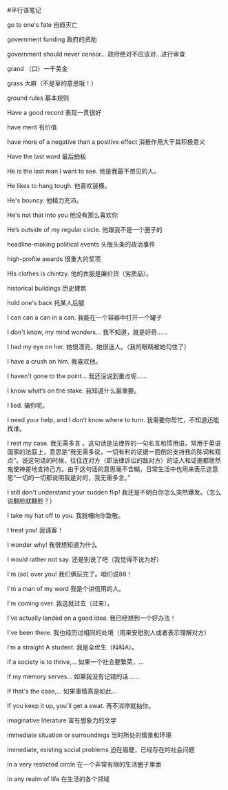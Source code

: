 #平行语笔记

go to one's fate	自趋灭亡

government funding	政府的资助

government should never censor...	政府绝对不应该对...进行审查

grand	（口）一千美金

grass	大麻（不是草的意思哦！）

ground rules	基本规则

Have a good record	表现一贯很好

have merit	有价值

have more of a negative than a positive effect	消极作用大于其积极意义

Have the last word	最后拍板

He is the last man I want to see.	他是我最不想见的人。

He likes to hang tough.	他喜欢装横。

He's bouncy.	他精力充沛。

He's not that into you	他没有那么喜欢你

He’s outside of my regular circle.	他跟我不是一个圈子的

headline-making political events	头版头条的政治事件

high-profile awards	很重大的奖项

HIs clothes is chintzy.	他的衣服是廉价货（劣质品）。

historical buildings	历史建筑

hold one's back	托某人后腿

I can can a can in a can.	我能在一个容器中打开一个罐子

I don't know, my mind wonders...	我不知道，就是好奇……

I had my eye on her.	她很漂亮，她很迷人。（我的眼睛被她勾住了）

I have a crush on him.	我喜欢他。

I haven't gone to the point...	我还没说到重点呢……

I know what’s on the stake.	我知道什么最重要。

I lied.	骗你呢。

I need your help, and I don’t know where to turn.	我需要你帮忙，不知道还能找谁。

I rest my case.	我无需多言 。这句话是法律界的一句名言和惯用语，常用于英语国家的法庭上，意思是“我无需多说，一切有利的证据一面倒的支持我的陈词和观点”。说这句话的时候，往往连对方（即法律诉讼的敌对方）的证人和证据都居然鬼使神差地支持己方。由于这句话的意思毫不含糊，日常生活中也用来表示这意思“一切的一切都说明我是对的，我无需多言。”

I still don't understand your sudden flip!	我还是不明白你怎么突然爆发。（怎么说翻脸就翻脸？）

I take my hat off to you.	我脱帽向你致敬。

I treat you!	我请客！

I wonder why!	我很想知道为什么

I would rather not say.	还是别说了吧（我觉得不说为好）

I'm (so) over you!	我们俩玩完了。咱们说88！

I'm a man of my word	我是个讲信用的人。

I'm coming over.	我这就过去（过来）。

I've actually landed on a good idea.	我已经想到一个好办法！

I've been there.	我也经历过相同的处境（用来安慰别人或者表示理解对方）

I‘m a straight A student.	我是全优生（科科A）。

if a society is to thrive,...	如果一个社会要繁荣，...

if my memory serves...	如果我没有记错的话……

If that's the case,...	如果事情真是如此...

If you keep it up, you'll get a swat.	再不消停就抽你。

imaginative literature	富有想象力的文学

immediate situation or surroundings	当时所处的情景和环境

immediate, existing social problems	迫在眉睫，已经存在的社会问题

in a very resticted circle	在一个非常有限的生活圈子里面

in any realm of life	在生活的各个领域


